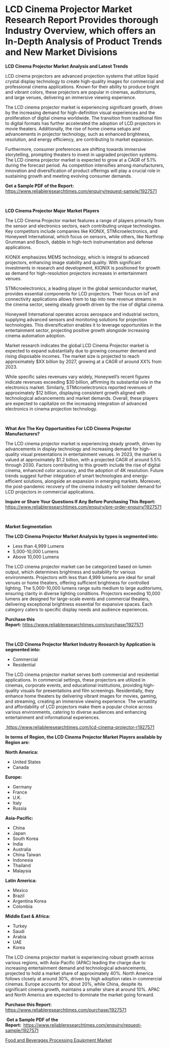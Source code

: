 <p><h1>LCD Cinema Projector Market Research Report Provides thorough Industry Overview, which offers an In-Depth Analysis of Product Trends and New Market Divisions</h1></p><p><strong>LCD Cinema Projector Market Analysis and Latest Trends</strong></p>
<p><p>LCD cinema projectors are advanced projection systems that utilize liquid crystal display technology to create high-quality images for commercial and professional cinema applications. Known for their ability to produce bright and vibrant colors, these projectors are popular in cinemas, auditoriums, and large venues, delivering an immersive viewing experience.</p><p>The LCD cinema projector market is experiencing significant growth, driven by the increasing demand for high-definition visual experiences and the proliferation of digital cinema worldwide. The transition from traditional film to digital formats has further accelerated the adoption of LCD projectors in movie theaters. Additionally, the rise of home cinema setups and advancements in projector technology, such as enhanced brightness, resolution, and energy efficiency, are contributing to market expansion.</p><p>Furthermore, consumer preferences are shifting towards immersive storytelling, prompting theaters to invest in upgraded projection systems. The LCD cinema projector market is expected to grow at a CAGR of 5.1% during the forecast period. As competition intensifies among manufacturers, innovation and diversification of product offerings will play a crucial role in sustaining growth and meeting evolving consumer demands.</p></p>
<p><strong>Get a Sample PDF of the Report:&nbsp;</strong> <a href="https://www.reliableresearchtimes.com/enquiry/request-sample/1927571?utm_campaign=2345&utm_medium=2&utm_source=Github&utm_content=ia&utm_term=17022025&utm_id=lcd-cinema-projector">https://www.reliableresearchtimes.com/enquiry/request-sample/1927571</a></p>
<p>&nbsp;</p>
<p><strong>LCD Cinema Projector Major Market Players</strong></p>
<p><p>The LCD Cinema Projector market features a range of players primarily from the sensor and electronics sectors, each contributing unique technologies. Key competitors include companies like KIONIX, STMicroelectronics, and Honeywell International, which focus on sensors, while others, like Northrop Grumman and Bosch, dabble in high-tech instrumentation and defense applications.</p><p>KIONIX emphasizes MEMS technology, which is integral to advanced projectors, enhancing image stability and quality. With significant investments in research and development, KIONIX is positioned for growth as demand for high-resolution projectors increases in entertainment venues.</p><p>STMicroelectronics, a leading player in the global semiconductor market, provides essential components for LCD projectors. Their focus on IoT and connectivity applications allows them to tap into new revenue streams in the cinema sector, seeing steady growth driven by the rise of digital cinema.</p><p>Honeywell International operates across aerospace and industrial sectors, supplying advanced sensors and monitoring solutions for projection technologies. This diversification enables it to leverage opportunities in the entertainment sector, projecting positive growth alongside increasing cinema automation adoption.</p><p>Market research indicates the global LCD Cinema Projector market is expected to expand substantially due to growing consumer demand and rising disposable incomes. The market size is projected to reach approximately $XX billion by 2027, growing at a CAGR of around XX% from 2023. </p><p>While specific sales revenues vary widely, Honeywell’s recent figures indicate revenues exceeding $30 billion, affirming its substantial role in the electronics market. Similarly, STMicroelectronics reported revenues of approximately $12 billion, displaying consistent growth aligned with technological advancements and market demands. Overall, these players are expected to capitalize on the increasing integration of advanced electronics in cinema projection technology.</p></p>
<p>&nbsp;</p>
<p><strong>What Are The Key Opportunities For LCD Cinema Projector Manufacturers?</strong></p>
<p><p>The LCD cinema projector market is experiencing steady growth, driven by advancements in display technology and increasing demand for high-quality visual presentations in entertainment venues. In 2023, the market is valued at approximately $1.2 billion, with a projected CAGR of around 5.5% through 2030. Factors contributing to this growth include the rise of digital cinema, enhanced color accuracy, and the adoption of 4K resolution. Future trends suggest further integration of smart technologies and energy-efficient solutions, alongside an expansion in emerging markets. Moreover, the post-pandemic recovery of the cinema industry will bolster demand for LCD projectors in commercial applications.</p></p>
<p><strong>Inquire or Share Your Questions If Any Before Purchasing This Report:</strong> <a href="https://www.reliableresearchtimes.com/enquiry/pre-order-enquiry/1927571?utm_campaign=2345&utm_medium=2&utm_source=Github&utm_content=ia&utm_term=17022025&utm_id=lcd-cinema-projector">https://www.reliableresearchtimes.com/enquiry/pre-order-enquiry/1927571</a></p>
<p>&nbsp;</p>
<p><strong>Market Segmentation</strong></p>
<p><strong>The LCD Cinema Projector Market Analysis by types is segmented into:</strong></p>
<p><ul><li>Less than 4,999 Lumens</li><li>5,000-10,000 Lumens</li><li>Above 10,000 Lumens</li></ul></p>
<p><p>The LCD cinema projector market can be categorized based on lumen output, which determines brightness and suitability for various environments. Projectors with less than 4,999 lumens are ideal for small venues or home theaters, offering sufficient brightness for controlled lighting. The 5,000-10,000 lumens range suits medium to large auditoriums, ensuring clarity in diverse lighting conditions. Projectors exceeding 10,000 lumens are designed for large-scale events and commercial theaters, delivering exceptional brightness essential for expansive spaces. Each category caters to specific display needs and audience experiences.</p></p>
<p><strong>Purchase this Report:&nbsp;</strong><a href="https://www.reliableresearchtimes.com/purchase/1927571?utm_campaign=2345&utm_medium=2&utm_source=Github&utm_content=ia&utm_term=17022025&utm_id=lcd-cinema-projector">https://www.reliableresearchtimes.com/purchase/1927571</a></p>
<p>&nbsp;</p>
<p><strong>The LCD Cinema Projector Market Industry Research by Application is segmented into:</strong></p>
<p><ul><li>Commercial</li><li>Residential</li></ul></p>
<p><p>The LCD cinema projector market serves both commercial and residential applications. In commercial settings, these projectors are utilized in cinemas, corporate events, and educational institutions, providing high-quality visuals for presentations and film screenings. Residentially, they enhance home theaters by delivering vibrant images for movies, gaming, and streaming, creating an immersive viewing experience. The versatility and affordability of LCD projectors make them a popular choice across various environments, catering to diverse audiences and enhancing entertainment and informational experiences.</p></p>
<p><a href="https://www.reliableresearchtimes.com/lcd-cinema-projector-r1927571?utm_campaign=2345&utm_medium=2&utm_source=Github&utm_content=ia&utm_term=17022025&utm_id=lcd-cinema-projector">&nbsp;https://www.reliableresearchtimes.com/lcd-cinema-projector-r1927571</a></p>
<p><strong>In terms of Region, the LCD Cinema Projector Market Players available by Region are:</strong></p>
<p>
    <p> <strong> North America: </strong>
        <ul>
            <li>United States</li>
            <li>Canada</li>
        </ul>
        </p> 
    <p> <strong> Europe: </strong>
        <ul>
            <li>Germany</li>
            <li>France</li>
            <li>U.K.</li>
            <li>Italy</li>
            <li>Russia</li>
        </ul>
        </p> 
    <p> <strong> Asia-Pacific: </strong>
        <ul>
            <li>China</li>
            <li>Japan</li>
            <li>South Korea</li>
            <li>India</li>
            <li>Australia</li>
            <li>China Taiwan</li>
            <li>Indonesia</li>
            <li>Thailand</li>
            <li>Malaysia</li>
        </ul>
        </p> 
    <p> <strong> Latin America: </strong>
        <ul>
            <li>Mexico</li>
            <li>Brazil</li>
            <li>Argentina Korea</li>
            <li>Colombia</li>
        </ul>
        </p> 
    <p> <strong> Middle East & Africa: </strong>
        <ul>
            <li>Turkey</li>
            <li>Saudi</li>
            <li>Arabia</li>
            <li>UAE</li>
            <li>Korea</li>
        </ul>
    </p>
    </p>
<p><p>The LCD cinema projector market is experiencing robust growth across various regions, with Asia-Pacific (APAC) leading the charge due to increasing entertainment demand and technological advancements, projected to hold a market share of approximately 40%. North America follows closely at around 30%, driven by high adoption rates in commercial cinemas. Europe accounts for about 20%, while China, despite its significant cinema growth, maintains a smaller share at around 10%. APAC and North America are expected to dominate the market going forward.</p></p>
<p><strong>Purchase this Report: </strong><a href="https://www.reliableresearchtimes.com/purchase/1927571?utm_campaign=2345&utm_medium=2&utm_source=Github&utm_content=ia&utm_term=17022025&utm_id=lcd-cinema-projector">https://www.reliableresearchtimes.com/purchase/1927571</a></p>
<p>&nbsp;<strong>Get a Sample PDF of the Report:&nbsp;&nbsp;</strong><a href="https://www.reliableresearchtimes.com/enquiry/request-sample/1927571?utm_campaign=2345&utm_medium=2&utm_source=Github&utm_content=ia&utm_term=17022025&utm_id=lcd-cinema-projector">https://www.reliableresearchtimes.com/enquiry/request-sample/1927571</a></p>
<p><strong></strong></p>
<p><p><a href="https://github.com/birnbaumbulah0/Market-Research-Report-List-1/blob/main/food-and-beverages-processing-equipment-market.md?utm_campaign=2345&utm_medium=2&utm_source=Github&utm_content=ia&utm_term=17022025&utm_id=lcd-cinema-projector">Food and Beverages Processing Equipment Market</a></p></p>